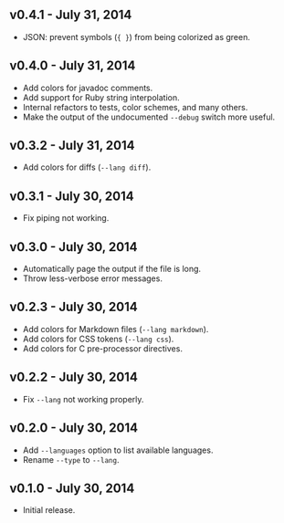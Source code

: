 ## v0.4.1 - July 31, 2014

 * JSON: prevent symbols (`{ }`) from being colorized as green.

## v0.4.0 - July 31, 2014

 * Add colors for javadoc comments.
 * Add support for Ruby string interpolation.
 * Internal refactors to tests, color schemes, and many others.
 * Make the output of the undocumented `--debug` switch more useful.

## v0.3.2 - July 31, 2014

 * Add colors for diffs (`--lang diff`).

## v0.3.1 - July 30, 2014

 * Fix piping not working.

## v0.3.0 - July 30, 2014

 * Automatically page the output if the file is long.
 * Throw less-verbose error messages.

## v0.2.3 - July 30, 2014

 * Add colors for Markdown files (`--lang markdown`).
 * Add colors for CSS tokens (`--lang css`).
 * Add colors for C pre-processor directives.

## v0.2.2 - July 30, 2014

 * Fix `--lang` not working properly.

## v0.2.0 - July 30, 2014

 * Add `--languages` option to list available languages.
 * Rename `--type` to `--lang`.

## v0.1.0 - July 30, 2014

 * Initial release.
